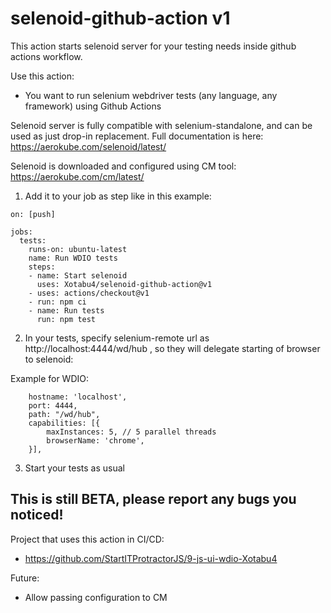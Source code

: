 # selenoid-github-action v1
This action starts selenoid server for your testing needs inside github actions workflow.

Use this action:
- You want to run selenium webdriver tests (any language, any framework) using Github Actions

Selenoid server is fully compatible with selenium-standalone, and can be used as just drop-in replacement. Full documentation is here: https://aerokube.com/selenoid/latest/

Selenoid is downloaded and configured using CM tool: https://aerokube.com/cm/latest/

1) Add it to your job as step like in this example:
```
on: [push]

jobs:
  tests:
    runs-on: ubuntu-latest
    name: Run WDIO tests
    steps:
    - name: Start selenoid
      uses: Xotabu4/selenoid-github-action@v1
    - uses: actions/checkout@v1
    - run: npm ci  
    - name: Run tests
      run: npm test
```

2) In your tests, specify selenium-remote url as http://localhost:4444/wd/hub , so they will delegate starting of browser to selenoid:

Example for WDIO:
```
    hostname: 'localhost',
    port: 4444,
    path: "/wd/hub",
    capabilities: [{
        maxInstances: 5, // 5 parallel threads
        browserName: 'chrome',
    }],
```

3) Start your tests as usual


## This is still BETA, please report any bugs you noticed!

Project that uses this action in CI/CD:
- https://github.com/StartITProtractorJS/9-js-ui-wdio-Xotabu4

Future:
- Allow passing configuration to CM
